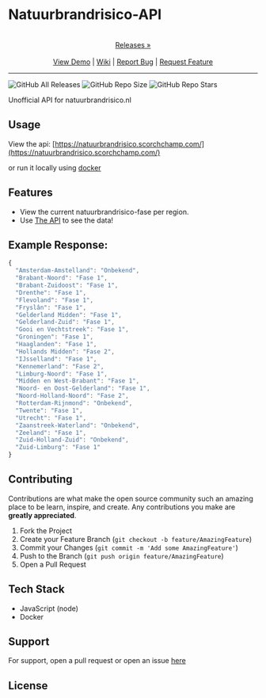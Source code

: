 
# Natuurbrandrisico-API

<p align="center">
  <p align="center">
    <br />
    <a href="https://github.com/ScorchChamp/Natuurbrandrisico-API/releases/">Releases &#187;</a>
    <br />
    <br />
    <a href="https://github.com/ScorchChamp/Natuurbrandrisico-API">View Demo</a> |
    <a href="https://github.com/ScorchChamp/Natuurbrandrisico-API/wiki">Wiki</a> |
    <a href="https://github.com/ScorchChamp/Natuurbrandrisico-API/issues">Report Bug</a> |
    <a href="https://github.com/ScorchChamp/Natuurbrandrisico-API/issues">Request Feature</a>
  </p>
</p>


-------------
![GitHub All Releases](https://img.shields.io/github/downloads/ScorchChamp/Natuurbrandrisico-API/total?style=for-the-badge)
![GitHub Repo Size](https://img.shields.io/github/repo-size/ScorchChamp/Natuurbrandrisico-API?style=for-the-badge)
![GitHub Repo Stars](https://img.shields.io/github/stars/ScorchChamp/Natuurbrandrisico-API?style=for-the-badge)

Unofficial API for natuurbrandrisico.nl

## Usage

View the api: [https://natuurbrandrisico.scorchchamp.com/](https://natuurbrandrisico.scorchchamp.com/)

or run it locally using [docker](https://hub.docker.com/repository/docker/scorchchamp/natuurbrand-api/general)



## Features


- View the current natuurbrandrisico-fase per region.
- Use [The API](https://natuurbrandrisico.scorchchamp.com/) to see the data!

## Example Response:
```js
{
  "Amsterdam-Amstelland": "Onbekend",
  "Brabant-Noord": "Fase 1",
  "Brabant-Zuidoost": "Fase 1",
  "Drenthe": "Fase 1",
  "Flevoland": "Fase 1",
  "Fryslân": "Fase 1",
  "Gelderland Midden": "Fase 1",
  "Gelderland-Zuid": "Fase 1",
  "Gooi en Vechtstreek": "Fase 1",
  "Groningen": "Fase 1",
  "Haaglanden": "Fase 1",
  "Hollands Midden": "Fase 2",
  "IJsselland": "Fase 1",
  "Kennemerland": "Fase 2",
  "Limburg-Noord": "Fase 1",
  "Midden en West-Brabant": "Fase 1",
  "Noord- en Oost-Gelderland": "Fase 1",
  "Noord-Holland-Noord": "Fase 2",
  "Rotterdam-Rijnmond": "Onbekend",
  "Twente": "Fase 1",
  "Utrecht": "Fase 1",
  "Zaanstreek-Waterland": "Onbekend",
  "Zeeland": "Fase 1",
  "Zuid-Holland-Zuid": "Onbekend",
  "Zuid-Limburg": "Fase 1"
}
```


## Contributing

Contributions are what make the open source community such an amazing place to be learn, inspire, and create. Any contributions you make are **greatly appreciated**.

1. Fork the Project
2. Create your Feature Branch (`git checkout -b feature/AmazingFeature`)
3. Commit your Changes (`git commit -m 'Add some AmazingFeature'`)
4. Push to the Branch (`git push origin feature/AmazingFeature`)
5. Open a Pull Request


## Tech Stack

 - JavaScript (node)
 - Docker

## Support

For support, open a pull request or open an issue [here](https://github.com/ScorchChamp/Natuurbrandrisico-API/issues/new)

## License



<!--This file was generated via https://github.com/ScorchChamp/README.md-generator Credits to: ScorchChamp-->
        
